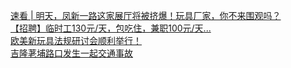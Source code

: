   
[速看 | 明天，凤新一路这家展厅将被挤爆！玩具厂家，你不来围观吗？](http://www.dianyue.me/archives/706/ymv9s9a88wksf80m/)  
[【招聘】临时工130元/天，包吃住，兼职100元/天...](http://www.dianyue.me/archives/717/hwe4zu2kzb3paae3/)  
[欧美新玩具法规研讨会顺利举行！](http://www.dianyue.me/archives/016/awlew1zlm7pc5xut/)  
[吉隆荖埔路口发生一起交通事故](http://www.dianyue.me/archives/306/ki5q86s47ykwked1/)